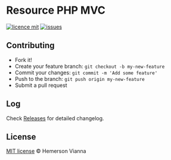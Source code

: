 # Resource PHP MVC

[![licence mit](https://img.shields.io/badge/license-MIT-blue.svg?style=flat-square)](http://hemersonvianna.mit-license.org/)
[![issues](https://img.shields.io/github/issues/resource-solutions/resource-php-mvc.svg?style=flat-square)](https://github.com/resource-solutions/resource-php-mvc/issues)

## Contributing

- Fork it!
- Create your feature branch: `git checkout -b my-new-feature`
- Commit your changes: `git commit -m 'Add some feature'`
- Push to the branch: `git push origin my-new-feature`
- Submit a pull request

## Log

Check [Releases](https://github.com/resource-solutions/resource-php-mvc/releases) for detailed changelog.

## License

[MIT license](http://hemersonvianna.mit-license.org/) © Hemerson Vianna
